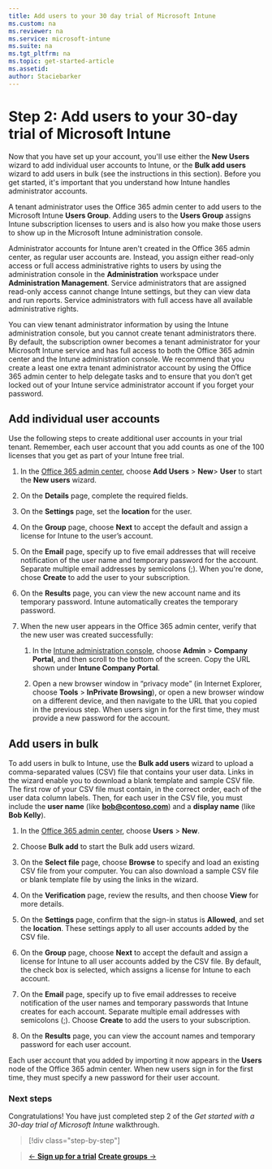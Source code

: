 ```yaml
---
title: Add users to your 30 day trial of Microsoft Intune
ms.custom: na
ms.reviewer: na
ms.service: microsoft-intune
ms.suite: na
ms.tgt_pltfrm: na
ms.topic: get-started-article
ms.assetid:
author: Staciebarker
---
```

# Step 2: Add users to your 30-day trial of Microsoft Intune
Now that you have set up your account, you'll use either the **New Users** wizard to add individual user accounts to Intune, or the **Bulk add users** wizard to add users in bulk (see the instructions in this section).  Before you get started, it's important that you understand how Intune handles administrator accounts.

A tenant administrator  uses the Office 365 admin center to add  users to the Microsoft Intune **Users Group**. Adding users to the  **Users Group** assigns Intune subscription licenses to users and is also how you make those users to show up in the Microsoft Intune administration console.

Administrator accounts for Intune aren't created in the Office 365 admin center,  as regular user accounts are. Instead, you  assign  either read-only access or full access administrative rights to users by using the administration console in the **Administration** workspace under **Administration Management**. Service administrators that are assigned read-only access cannot change Intune settings, but they can view data and run reports. Service administrators with full access have all available administrative rights.

You can view tenant administrator information by using the Intune administration console, but you cannot create tenant administrators there. By default, the subscription owner becomes a tenant administrator for your Microsoft Intune service and has full access to both the Office 365 admin center and the Intune administration console. We recommend that you create a least one extra tenant administrator account by using the Office 365 admin center to help delegate tasks and to ensure that you don’t get locked out of your Intune service administrator account if you forget your password.

## Add individual user accounts
Use the following steps to create additional user accounts in your trial tenant. Remember, each user account that you add counts as one of the 100 licenses that  you get as part of your Intune free trial.

1.  In the [Office 365 admin center](http://go.microsoft.com/fwlink/p/?LinkId=698854), choose **Add Users** &gt; **New**&gt; **User** to start the **New users** wizard.

2.  On the **Details** page, complete the required fields.

3.  On the **Settings** page, set the **location** for the user.

4.  On the **Group** page, choose **Next** to accept the default and assign a license for Intune to the user’s account.

5.  On the **Email** page, specify up to five email addresses that will receive notification of the user name and temporary password for the account. Separate multiple email addresses by semicolons (;). When you're done, chose **Create** to add the user to your subscription.

6.  On the **Results** page, you can view the new account name and its temporary password. Intune automatically creates the temporary password.

7.  When the new user  appears in the Office 365 admin center, verify that the new user was created successfully:

    1.  In the [Intune administration console](https://manage.microsoft.com/), choose **Admin** &gt; **Company Portal**, and then scroll to the bottom of the screen. Copy the URL shown under  **Intune Company Portal**.

    2.  Open a new browser window in “privacy mode” (in Internet Explorer, choose **Tools** &gt; **InPrivate Browsing**), or open a new browser window on a different device, and then navigate to the URL that you copied in the previous step. When users sign in for the first time, they must provide a new password for the account.

## Add users in bulk
To add users in bulk to Intune,  use the **Bulk add users** wizard to upload a comma-separated values (CSV) file that contains your user data. Links in the wizard enable you to download a blank template and sample CSV file. The first row of your CSV file must contain, in the correct order, each of the user data column labels. Then, for each user in the CSV file, you must include the **user name** (like **bob@contoso.com**) and a **display name** (like **Bob Kelly**).

1.  In the [Office 365 admin center](http://go.microsoft.com/fwlink/p/?LinkId=698854), choose **Users** &gt; **New**.

2.  Choose **Bulk add** to start the Bulk add users wizard.

3.  On the **Select file** page, choose **Browse** to specify and load an existing CSV file from your computer. You can also download a sample CSV file or blank template file by using the links in the wizard.

4.  On the **Verification** page, review the results, and then choose **View** for more details.

5.  On the **Settings** page, confirm that the sign-in status is **Allowed**, and set the **location**. These settings apply to all user accounts added by the CSV file.

6.  On the **Group** page, choose **Next** to accept the default and assign a license for Intune to all user accounts added by the CSV file. By default, the check box is selected, which assigns a license for Intune to each account.

7.  On the **Email** page, specify up to five email addresses to receive notification of the user names and temporary passwords that Intune creates for each account. Separate multiple email addresses with semicolons (;). Choose **Create** to add the users to your subscription.

8.  On the **Results** page, you can view the account names and temporary password for each user account.

Each user account that you added by importing it now appears in the **Users** node of the Office 365 admin center. When new users sign in for the first time, they must specify a new password for their user account.

### Next steps
Congratulations! You have just completed step 2 of the *Get started with a 30-day trial of Microsoft Intune* walkthrough.

>[!div class="step-by-step"]

>[&larr; **Sign up for a trial**](.\get-started-with-a-30-day-trial-of-microsoft-intune-step-1.md)     [**Create groups** &rarr;](.\get-started-with-a-30-day-trial-of-microsoft-intune-step-3.md)  
